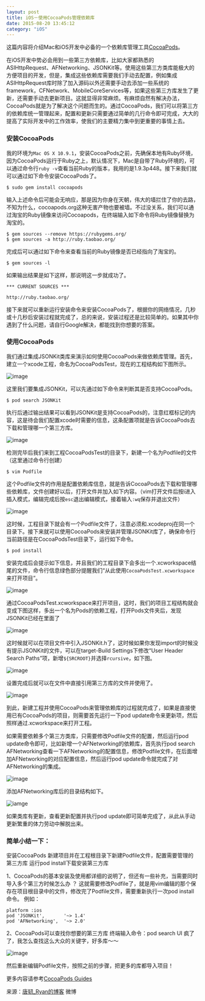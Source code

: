 ```yaml
---
layout: post
title: iOS－使用CocoaPods管理依赖库
date: 2015-08-20 13:45:12
category: "iOS"
---
```



这篇内容将介绍Mac和iOS开发中必备的一个依赖库管理工具[CocoaPods](https://github.com/CocoaPods/CocoaPods)。
 
在iOS开发中势必会用到一些第三方依赖库，比如大家都熟悉的ASIHttpRequest、AFNetworking、JSONKit等。使用这些第三方类库能极大的方便项目的开发，但是，集成这些依赖库需要我们手动去配置，例如集成ASIHttpRequest库时除了加入源码以外还需要手动去添加一些系统的framework，CFNetwork、MobileCoreServices等，如果这些第三方库发生了更新，还需要手动去更新项目。这就显得非常麻烦。有麻烦自然有解决办法，CocoaPods就是为了解决这个问题而生的。通过CocoaPods，我们可以将第三方的依赖库统一管理起来，配置和更新只需要通过简单的几行命令即可完成，大大的提高了实际开发中的工作效率，使我们的主要精力集中到更重要的事情上去。
 
### 安装CocoaPods
 
我的环境为`Mac OS X 10.9.1`，安装CocoaPods之前，先确保本地有Ruby环境，因为CocoaPods运行于Ruby之上，默认情况下，Mac是自带了Ruby环境的，可以通过命令行`ruby -v`查看当前Ruby的版本，我用的是1.9.3p448。接下来我们就可以通过如下命令安装CocoaPods了。

	$ sudo gem install cocoapods 
 
输入上述命令后可能会无响应，那是因为你身在天朝，伟大的墙拦住了你的去路，不知为什么，cocoapods.org这种无害产物也要被墙。不过没关系，我们可以通过淘宝的Ruby镜像来访问Cocoapods，在终端输入如下命令将Ruby镜像替换为淘宝的。

	$ gem sources --remove https://rubygems.org/ 
	$ gem sources -a http://ruby.taobao.org/ 
 
完成后可以通过如下命令来查看当前的Ruby镜像是否已经指向了淘宝的。

	$ gem sources -l 
 
如果输出结果是如下这样，那说明这一步就成功了。

	*** CURRENT SOURCES *** 
  
	http://ruby.taobao.org/ 
 
接下来就可以重新运行安装命令来安装CocoaPods了，根据你的网络情况，几秒或十几秒后安装过程就完成了，总的来说，安装过程还是比较简单的。如果其中你遇到了什么问题，请自行Google解决，都能找到你想要的答案。
 
### 使用CocoaPods
 
我们通过集成JSONKit类库来演示如何使用CocoaPods来做依赖库管理。首先，建立一个xcode工程，命名为CocoaPodsTest，现在的工程结构如下图所示。

![image](http://www.cocoachina.com/cms/uploads/allimg/140107/4196_140107103638_1.png)

这里我们要集成JSONKit，可以先通过如下命令来判断其是否支持CocoaPods。

	$ pod search JSONKit 
 
执行后通过输出结果可以看到JSONKit是支持CocoaPods的，注意红框标记的内容，这是待会我们配置xcode时需要的信息，这条配置项就是告诉CocoaPods去下载和管理哪一个第三方库。

![image](http://www.cocoachina.com/cms/uploads/allimg/140107/4196_140107103804_1.png)

检测完毕后我们来到工程CocoaPodsTest的目录下，新建一个名为Podfile的文件（这里通过命令行创建）

	$ vim Podfile 
这个Podfile文件的作用是配置依赖库信息，就是告诉CocoaPods去下载和管理哪些依赖库，文件创建好以后，打开文件并加入如下内容。（vim打开文件后按i进入插入模式，编辑完成后按`esc`退出编辑模式，接着输入`:wq`保存并退出文件）

![image](http://www.cocoachina.com/cms/uploads/allimg/140107/4196_140107103822_1.png)

这时候，工程目录下就会有一个Podfile文件了，注意必须和.xcodeproj在同一个目录下。接下来就可以使用CocoaPods来安装并管理JSONKit库了，确保命令行当前路径是在CocoaPodsTest目录下，运行如下命令。

	$ pod install 
 
安装完成后会提示如下信息，并且我们的工程目录下会多出一个.xcworkspace结尾的文件，命令行信息绿色部分提醒我们“从此使用`CocoaPodsTest.xcworkspace`来打开项目”。

![image](http://www.cocoachina.com/cms/uploads/allimg/140107/4196_140107103845_1.png)

通过CocoaPodsTest.xcworkspace来打开项目，这时，我们的项目工程结构就会变成下图这样，多出一个名为Pods的依赖工程，打开Pods文件夹后，发现JSONKit已经在里面了

![image](http://www.cocoachina.com/cms/uploads/allimg/140107/4196_140107103906_1.png)

这时候就可以在项目文件中引入JSONKit.h了，这时候如果你发现import的时候没有提示JSONKit的文件，可以在target-Build Settings下修改“User Header Search Paths”项，新增`${SRCROOT}`并选择`rcursive`，如下图。

![image](http://www.cocoachina.com/cms/uploads/allimg/140107/4196_140107103922_1.png)

设置完成后就可以在文件中直接引用第三方库的文件并使用了。
 
 ![image](http://www.cocoachina.com/cms/uploads/allimg/140107/4196_140107103939_1.png)

到此，新建工程并使用CocoaPods来管理依赖库的过程就完成了，如果是直接使用已有CocoaPods的项目，则需要首先运行一下pod update命令来更新项，然后照样通过.xcworkspace来打开工程。
 
如果需要依赖多个第三方类库，只需要修改Podfile文件的配置，然后运行pod update命令即可，比如新增一个AFNetworking的依赖库，首先执行pod search AFNetworking查看一下AFNetworking的配置信息，修改Podfile文件，在后面增加AFNetworking的对应配置信息，然后运行pod update命令就完成了对AFNetworking的集成。

![image](http://www.cocoachina.com/cms/uploads/allimg/140107/4196_140107103957_1.png)

添加AFNetworking库后的目录结构如下。

![iamge](http://www.cocoachina.com/cms/uploads/allimg/140107/4196_140107104015_1.png)

如果类库有更新，查看更新配置并执行pod update即可简单完成了，从此从手动更新繁重的体力劳动中解脱出来。
 
### 简单小结一下：
安装CocoaPods
新建项目并在工程根目录下新建Podfile文件，配置需要管理的第三方库
运行pod install下载安装第三方库

1、CocoaPods的基本安装及使用都详细的说明了，但还有一些补充，当需要同时导入多个第三方时候怎么办 ？
这就需要修改Podfile了，就是用vim编辑的那个保存在项目根目录中的文件，修改完了Podfile文件，需要重新执行一次pod install命令。
例如：

	platform :ios                                                  
	pod 'JSONKit',       '~> 1.4'
	pod 'AFNetworking',  '~> 2.0'

2、CocoaPods可以查找你想要的第三方库
终端输入命令：pod search UI
疯了了，我怎么查找这么大众的关键字，好多库～～

![image](http://img.blog.csdn.net/20140520184729015?watermark/2/text/aHR0cDovL2Jsb2cuY3Nkbi5uZXQvbGl6aG9uZ2Z1MjAxMw==/font/5a6L5L2T/fontsize/400/fill/I0JBQkFCMA==/dissolve/70/gravity/Center)

然后重新编辑Podfile文件，按照之前的步骤，把更多的库都导入项目！
 
更多内容请参考[CocoaPods Guides](https://guides.cocoapods.org)

来源：[唐韧_Ryan的博客](http://ryantang.me/blog/2014/01/05/cocoapods/)  微博



